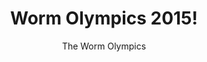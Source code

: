---
layout: gallery
title: Worm Olympics 2015!
album: Worm Olympics 2015
subtitle: The Worm Olympics
category: album
menu: people
---